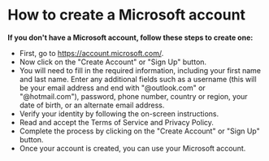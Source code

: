 # How to create a Microsoft account


**If you don't have a Microsoft account, follow these steps to create one:**

* First, go to https://account.microsoft.com/.
* Now click on the "Create Account" or "Sign Up" button.
* You will need to fill in the required information, including your first name and last name. Enter any additional fields such as a username (this will be your email address and end with "@outlook.com" or "@hotmail.com"), password, phone number, country or region, your date of birth, or an alternate email address.
* Verify your identity by following the on-screen instructions.
* Read and accept the Terms of Service and Privacy Policy.
* Complete the process by clicking on the "Create Account" or "Sign Up" button.
* Once your account is created, you can use your Microsoft account.
